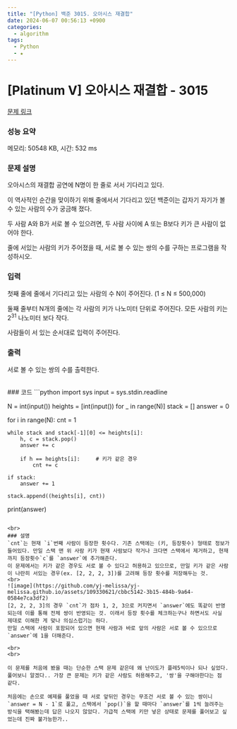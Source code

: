 ```yaml
---
title: "[Python] 백준 3015. 오아시스 재결합"
date: 2024-06-07 00:56:13 +0900
categories:
  - algorithm
tags:
  - Python
  - ★
---
```

# [Platinum V] 오아시스 재결합 - 3015 

[문제 링크](https://www.acmicpc.net/problem/3015) 

### 성능 요약

메모리: 50548 KB, 시간: 532 ms

### 문제 설명

<p>
	오아시스의 재결합 공연에 N명이 한 줄로 서서 기다리고 있다.</p>

<p>
	이 역사적인 순간을 맞이하기 위해 줄에서서 기다리고 있던 백준이는 갑자기 자기가 볼 수 있는 사람의 수가 궁금해 졌다.</p>

<p>
	두 사람 A와 B가 서로 볼 수 있으려면, 두 사람 사이에 A 또는 B보다 키가 큰 사람이 없어야 한다.</p>

<p>
	줄에 서있는 사람의 키가 주어졌을 때, 서로 볼 수 있는 쌍의 수를 구하는 프로그램을 작성하시오.</p>

### 입력 

 <p>
	첫째 줄에 줄에서 기다리고 있는 사람의 수 N이 주어진다. (1 ≤ N ≤ 500,000)</p>

<p>
	둘째 줄부터 N개의 줄에는 각 사람의 키가 나노미터 단위로 주어진다. 모든 사람의 키는 2<sup>31</sup> 나노미터 보다 작다.</p>

<p>
	사람들이 서 있는 순서대로 입력이 주어진다.</p>

### 출력 

 <p>
	서로 볼 수 있는 쌍의 수를 출력한다.</p>

<br>
### 코드
```python
import sys
input = sys.stdin.readline

N = int(input())
heights = [int(input()) for _ in range(N)]
stack = []
answer = 0

for i in range(N):
    cnt = 1

    while stack and stack[-1][0] <= heights[i]:
        h, c = stack.pop()
        answer += c

        if h == heights[i]:     # 키가 같은 경우
            cnt += c

    if stack:
        answer += 1

    stack.append((heights[i], cnt))

print(answer)
```

<br>
### 설명
`cnt`는 현재 `i`번째 사람이 등장한 횟수다. 기존 스택에는 (키, 등장횟수) 형태로 정보가 들어있다. 만일 스택 맨 위 사람 키가 현재 사람보다 작거나 크다면 스택에서 제거하고, 현재까지 등장횟수`c`를 `answer`에 추가해준다.
이 문제에서는 키가 같은 경우도 서로 볼 수 있다고 허용하고 있으므로, 만일 키가 같은 사람이 나란히 서있는 경우(ex. [2, 2, 2, 3])를 고려해 등장 횟수를 저장해두는 것. 
<br>
![image](https://github.com/yj-melissa/yj-melissa.github.io/assets/109330621/cbbc5142-3b15-484b-9a64-0584e7ca3df2)
[2, 2, 2, 3]의 경우 `cnt`가 점차 1, 2, 3으로 커지면서 `answer`에도 똑같이 반영되는데 이를 통해 전체 쌍이 반영되는 것. 이래서 등장 횟수를 체크하는구나 하면서도 사실 제대로 이해한 게 맞나 의심스럽기는 하다. 
만일 스택에 사람이 포함되어 있으면 현재 사람과 바로 앞의 사람은 서로 볼 수 있으므로 `answer`에 1을 더해준다.

<br>
<br>

이 문제를 처음에 봤을 때는 단순한 스택 문제 같은데 왜 난이도가 플레5씩이나 되나 싶었다. 풀어보니 알겠다.. 가장 큰 문제는 키가 같은 사람도 허용해주고, '쌍'을 구해야한다는 점 같다.

처음에는 손으로 예제를 풀었을 때 서로 앞뒤인 경우는 무조건 서로 볼 수 있는 쌍이니 `answer = N - 1`로 풀고, 스택에서 `pop()`을 할 때마다 `answer`를 1씩 늘려주는 방식을 택해봤는데 답은 나오지 않았다. 가급적 스택에 키만 넣은 상태로 문제를 풀어보고 싶었는데 진짜 불가능한가..
